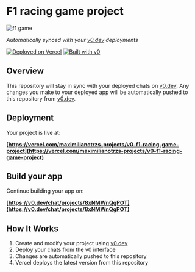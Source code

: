 # F1 racing game project
![f1 game](https://github.com/user-attachments/assets/b6920e90-8c52-420b-ae48-e882b2d8bea5)

*Automatically synced with your [v0.dev](https://v0.dev) deployments*

[![Deployed on Vercel](https://img.shields.io/badge/Deployed%20on-Vercel-black?style=for-the-badge&logo=vercel)](https://vercel.com/maximilianotrzs-projects/v0-f1-racing-game-project)
[![Built with v0](https://img.shields.io/badge/Built%20with-v0.dev-black?style=for-the-badge)](https://v0.dev/chat/projects/8xNMWnQgPOT)

## Overview

This repository will stay in sync with your deployed chats on [v0.dev](https://v0.dev).
Any changes you make to your deployed app will be automatically pushed to this repository from [v0.dev](https://v0.dev).

## Deployment

Your project is live at:

**[https://vercel.com/maximilianotrzs-projects/v0-f1-racing-game-project](https://vercel.com/maximilianotrzs-projects/v0-f1-racing-game-project)**

## Build your app

Continue building your app on:

**[https://v0.dev/chat/projects/8xNMWnQgPOT](https://v0.dev/chat/projects/8xNMWnQgPOT)**

## How It Works

1. Create and modify your project using [v0.dev](https://v0.dev)
2. Deploy your chats from the v0 interface
3. Changes are automatically pushed to this repository
4. Vercel deploys the latest version from this repository
